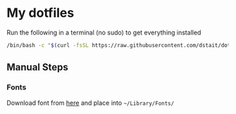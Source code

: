# My dotfiles

Run the following in a terminal (no sudo) to get everything installed

```bash
/bin/bash -c "$(curl -fsSL https://raw.githubusercontent.com/dstait/dotfiles/master/install.sh)"
```

## Manual Steps
### Fonts
Download font from [here](https://github.com/source-foundry/Hack/releases) and place into `~/Library/Fonts/` 
